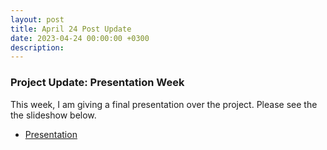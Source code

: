 ```yaml
---
layout: post
title: April 24 Post Update
date: 2023-04-24 00:00:00 +0300
description: 
---
```


### Project Update: Presentation Week

This week, I am giving a final presentation over the project. Please see the the slideshow below.

* [Presentation](https://docs.google.com/presentation/d/1CphpTiIDUcg-qMd6TWqkqeQ1PXp5oRa6D8XqETGshOI/edit?usp=sharing)
